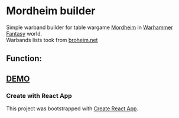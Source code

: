 # Mordheim builder

Simple warband builder for table wargame [Mordheim](https://en.wikipedia.org/wiki/Mordheim) in [Warhammer Fantasy](<https://en.wikipedia.org/wiki/Warhammer_(game)>) world.\
Warbands lists took from [broheim.net](https://broheim.net/warbands.html)

## Function:

## [DEMO](https://voloshin-sergei.github.io/mordheim-builder/)

### Create with React App

This project was bootstrapped with [Create React App](https://github.com/facebook/create-react-app).
